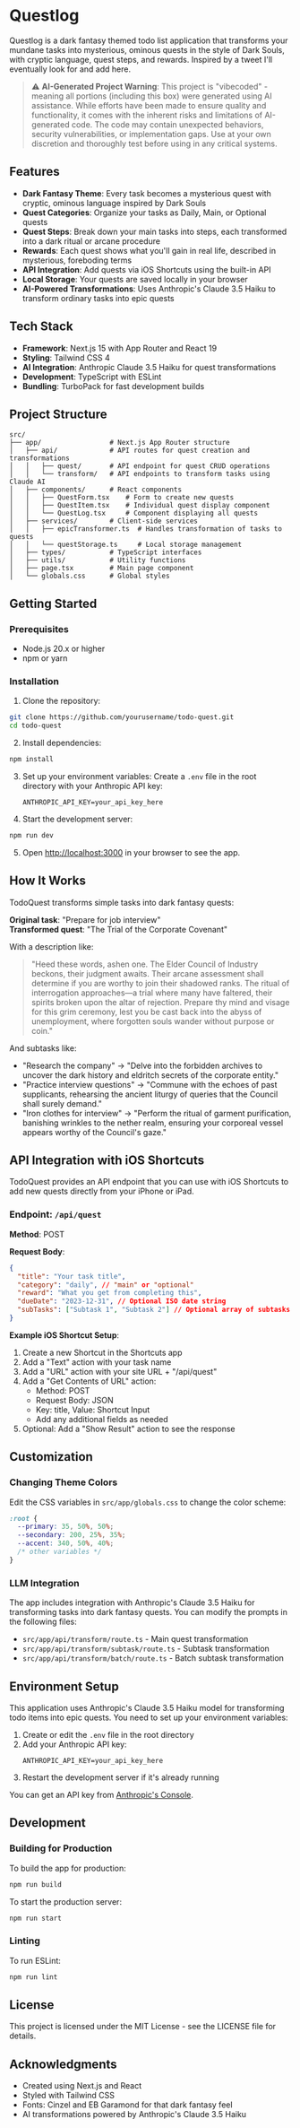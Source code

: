 # Questlog

Questlog is a dark fantasy themed todo list application that transforms your mundane tasks into mysterious, ominous quests in the style of Dark Souls, with cryptic language, quest steps, and rewards. Inspired by a tweet I'll eventually look for and add here.

> ⚠️ **AI-Generated Project Warning**: This project is "vibecoded" - meaning all portions (including this box) were generated using AI assistance. While efforts have been made to ensure quality and functionality, it comes with the inherent risks and limitations of AI-generated code. The code may contain unexpected behaviors, security vulnerabilities, or implementation gaps. Use at your own discretion and thoroughly test before using in any critical systems.

## Features

- **Dark Fantasy Theme**: Every task becomes a mysterious quest with cryptic, ominous language inspired by Dark Souls
- **Quest Categories**: Organize your tasks as Daily, Main, or Optional quests
- **Quest Steps**: Break down your main tasks into steps, each transformed into a dark ritual or arcane procedure
- **Rewards**: Each quest shows what you'll gain in real life, described in mysterious, foreboding terms
- **API Integration**: Add quests via iOS Shortcuts using the built-in API
- **Local Storage**: Your quests are saved locally in your browser
- **AI-Powered Transformations**: Uses Anthropic's Claude 3.5 Haiku to transform ordinary tasks into epic quests

## Tech Stack

- **Framework**: Next.js 15 with App Router and React 19
- **Styling**: Tailwind CSS 4
- **AI Integration**: Anthropic Claude 3.5 Haiku for quest transformations
- **Development**: TypeScript with ESLint
- **Bundling**: TurboPack for fast development builds

## Project Structure

```
src/
├── app/                 # Next.js App Router structure
│   ├── api/             # API routes for quest creation and transformations
│   │   ├── quest/       # API endpoint for quest CRUD operations
│   │   └── transform/   # API endpoints to transform tasks using Claude AI
│   ├── components/      # React components
│   │   ├── QuestForm.tsx    # Form to create new quests
│   │   ├── QuestItem.tsx    # Individual quest display component
│   │   └── QuestLog.tsx     # Component displaying all quests
│   ├── services/        # Client-side services
│   │   ├── epicTransformer.ts  # Handles transformation of tasks to quests
│   │   └── questStorage.ts     # Local storage management
│   ├── types/           # TypeScript interfaces
│   ├── utils/           # Utility functions
│   ├── page.tsx         # Main page component
│   └── globals.css      # Global styles
```

## Getting Started

### Prerequisites

- Node.js 20.x or higher
- npm or yarn

### Installation

1. Clone the repository:
```bash
git clone https://github.com/yourusername/todo-quest.git
cd todo-quest
```

2. Install dependencies:
```bash
npm install
```

3. Set up your environment variables:
   Create a `.env` file in the root directory with your Anthropic API key:
   ```
   ANTHROPIC_API_KEY=your_api_key_here
   ```

4. Start the development server:
```bash
npm run dev
```

5. Open [http://localhost:3000](http://localhost:3000) in your browser to see the app.

## How It Works

TodoQuest transforms simple tasks into dark fantasy quests:

**Original task**: "Prepare for job interview"  
**Transformed quest**: "The Trial of the Corporate Covenant"

With a description like:
> "Heed these words, ashen one. The Elder Council of Industry beckons, their judgment awaits. Their arcane assessment shall determine if you are worthy to join their shadowed ranks. The ritual of interrogation approaches—a trial where many have faltered, their spirits broken upon the altar of rejection. Prepare thy mind and visage for this grim ceremony, lest you be cast back into the abyss of unemployment, where forgotten souls wander without purpose or coin."

And subtasks like:
- "Research the company" → "Delve into the forbidden archives to uncover the dark history and eldritch secrets of the corporate entity."
- "Practice interview questions" → "Commune with the echoes of past supplicants, rehearsing the ancient liturgy of queries that the Council shall surely demand."
- "Iron clothes for interview" → "Perform the ritual of garment purification, banishing wrinkles to the nether realm, ensuring your corporeal vessel appears worthy of the Council's gaze."

## API Integration with iOS Shortcuts

TodoQuest provides an API endpoint that you can use with iOS Shortcuts to add new quests directly from your iPhone or iPad.

### Endpoint: `/api/quest`

**Method**: POST

**Request Body**:
```json
{
  "title": "Your task title",
  "category": "daily", // "main" or "optional"
  "reward": "What you get from completing this",
  "dueDate": "2023-12-31", // Optional ISO date string
  "subTasks": ["Subtask 1", "Subtask 2"] // Optional array of subtasks
}
```

**Example iOS Shortcut Setup**:
1. Create a new Shortcut in the Shortcuts app
2. Add a "Text" action with your task name
3. Add a "URL" action with your site URL + "/api/quest"
4. Add a "Get Contents of URL" action:
   - Method: POST
   - Request Body: JSON
   - Key: title, Value: Shortcut Input
   - Add any additional fields as needed
5. Optional: Add a "Show Result" action to see the response

## Customization

### Changing Theme Colors

Edit the CSS variables in `src/app/globals.css` to change the color scheme:

```css
:root {
  --primary: 35, 50%, 50%;
  --secondary: 200, 25%, 35%;
  --accent: 340, 50%, 40%;
  /* other variables */
}
```

### LLM Integration

The app includes integration with Anthropic's Claude 3.5 Haiku for transforming tasks into dark fantasy quests. You can modify the prompts in the following files:

- `src/app/api/transform/route.ts` - Main quest transformation
- `src/app/api/transform/subtask/route.ts` - Subtask transformation
- `src/app/api/transform/batch/route.ts` - Batch subtask transformation

## Environment Setup

This application uses Anthropic's Claude 3.5 Haiku model for transforming todo items into epic quests. You need to set up your environment variables:

1. Create or edit the `.env` file in the root directory
2. Add your Anthropic API key:
   ```
   ANTHROPIC_API_KEY=your_api_key_here
   ```
3. Restart the development server if it's already running

You can get an API key from [Anthropic's Console](https://console.anthropic.com/).

## Development

### Building for Production

To build the app for production:

```bash
npm run build
```

To start the production server:

```bash
npm run start
```

### Linting

To run ESLint:

```bash
npm run lint
```

## License

This project is licensed under the MIT License - see the LICENSE file for details.

## Acknowledgments

- Created using Next.js and React
- Styled with Tailwind CSS
- Fonts: Cinzel and EB Garamond for that dark fantasy feel
- AI transformations powered by Anthropic's Claude 3.5 Haiku

